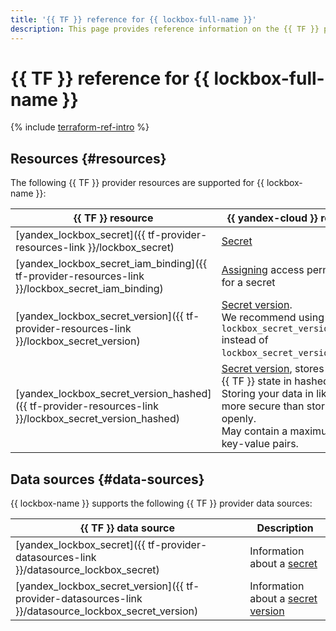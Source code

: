 ```yaml
---
title: '{{ TF }} reference for {{ lockbox-full-name }}'
description: This page provides reference information on the {{ TF }} provider resources and data sources supported for {{ lockbox-name }}.
---
```


# {{ TF }} reference for {{ lockbox-full-name }}

{% include [terraform-ref-intro](../_includes/terraform-ref-intro.md) %}

## Resources {#resources}

The following {{ TF }} provider resources are supported for {{ lockbox-name }}:

| **{{ TF }} resource** | **{{ yandex-cloud }} resource** |
| --- | --- |
| [yandex_lockbox_secret]({{ tf-provider-resources-link }}/lockbox_secret) | [Secret](./concepts/secret.md#secret) |
| [yandex_lockbox_secret_iam_binding]({{ tf-provider-resources-link }}/lockbox_secret_iam_binding) | [Assigning](../iam/concepts/access-control/index.md#access-bindings) access permissions for a secret |
| [yandex_lockbox_secret_version]({{ tf-provider-resources-link }}/lockbox_secret_version) | [Secret version](./concepts/secret.md#version).<br> We recommend using `lockbox_secret_version_hashed` instead of `lockbox_secret_version`. |
| [yandex_lockbox_secret_version_hashed]({{ tf-provider-resources-link }}/lockbox_secret_version_hashed) | [Secret version](./concepts/secret.md#version), stores values in {{ TF }} state in hashed format. <br> Storing your data in like this is more secure than storing it openly. <br> May contain a maximum of 10 key-value pairs. |

## Data sources {#data-sources}

{{ lockbox-name }} supports the following {{ TF }} provider data sources:

| **{{ TF }} data source** | **Description** |
| --- | --- |
| [yandex_lockbox_secret]({{ tf-provider-datasources-link }}/datasource_lockbox_secret) | Information about a [secret](./concepts/secret.md#secret) |
| [yandex_lockbox_secret_version]({{ tf-provider-datasources-link }}/datasource_lockbox_secret_version) | Information about a [secret version](./concepts/secret.md#version) |